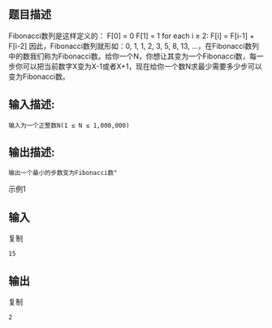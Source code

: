 ## 题目描述

Fibonacci数列是这样定义的：
F[0] = 0
F[1] = 1
for each i ≥ 2: F[i] = F[i-1] + F[i-2]
因此，Fibonacci数列就形如：0, 1, 1, 2, 3, 5, 8, 13, ...，在Fibonacci数列中的数我们称为Fibonacci数。给你一个N，你想让其变为一个Fibonacci数，每一步你可以把当前数字X变为X-1或者X+1，现在给你一个数N求最少需要多少步可以变为Fibonacci数。

## 输入描述:

```
输入为一个正整数N(1 ≤ N ≤ 1,000,000)
```

## 输出描述:

```
输出一个最小的步数变为Fibonacci数"
```

示例1

## 输入

复制

```
15
```

## 输出

复制

```
2
```